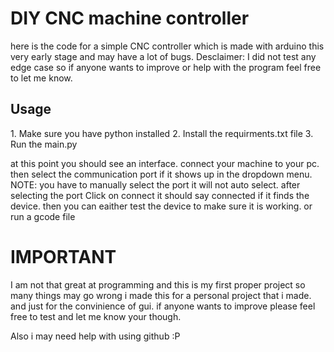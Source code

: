 <h1>DIY CNC machine controller</h1>
here is the code for a simple CNC controller which is made with arduino this very early stage and may have a lot of bugs.
Desclaimer: I did not test any edge case so if anyone wants to improve or help with the program feel free to let me know.

<h2>Usage</h2>
1. Make sure you have python installed
2. Install the requirments.txt file
3. Run the main.py

at this point you should see an interface. connect your machine to your pc. then select the communication port if it shows up
in the dropdown menu. NOTE: you have to manually select the port it will not auto select. after selecting the port Click on connect
it should say connected if it finds the device. then you can eaither test the device to make sure it is working. or run a gcode file

<h1>IMPORTANT</h1>
I am not that great at programming and this is my first proper project so many things may go wrong i made this for a personal project
that i made. and just for the convinience of gui. if anyone wants to improve please feel free to test and let me know your though.

Also i may need help with using github :P
